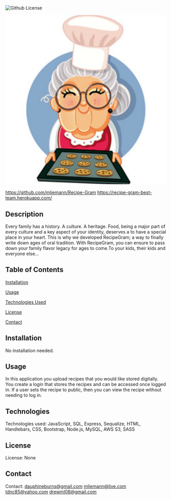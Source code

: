 ![Github License](https://img.shields.io/badge/license-none-blue.svg)

<img src="Assets/one.png">

https://github.com/mliemann/Recipe-Gram
https://recipe-gram-best-team.herokuapp.com/


## Description
Every family has a history. A culture. A heritage. Food, being a major part of every culture and a key aspect of your identity, deserves a to have a special place in your heart. This is why we developed RecipeGram; a way to finally write down ages of oral tradition. With RecipeGram, you can ensure to pass down your family flavor legacy for ages to come.To your kids, their kids and everyone else… 

## Table of Contents
[Installation](#installation)

[Usage](#usage)

[Technologies Used](#technologies)

[License](#license)

[Contact](#contact)

## Installation
No installation needed.

## Usage
In this application you upload recipes that you would like stored digitally. You create a login that stores the recipes and can be accessed once logged in. If a user sets the recipe to public, then you can view the recipe without needing to log in.

## Technologies
Technologies used: JavaScript, SQL, Express, Sequalize, HTML, Handlebars, CSS, Bootstrap, Node.js, MySQL, AWS S3, SASS

## License
License: None

## Contact
Contact: 
dauphineburns@gmail.com
mliemann@live.com
tdnc85@yahoo.com
drewml08@gmail.com
